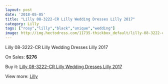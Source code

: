 ```yaml
---
layout: post
date: '2018-05-05'
title: "Lilly 08-3222-CR Lilly Wedding Dresses Lilly 2017"
category: Lilly
tags: ["rosy","lilly","black","unique","wedding"]
image: http://img.hectodress.com/11735-thickbox_default/lilly-08-3222-cr-lilly-wedding-dresses-lilly-2013.jpg
---
```

Lilly 08-3222-CR Lilly Wedding Dresses Lilly 2017

On Sales: **$276**
<a href="https://www.hectodress.com/lilly/5774-lilly-08-3222-cr-lilly-wedding-dresses-lilly-2013.html"><amp-img layout="responsive" width="600" height="600" src="//img.hectodress.com/11735-thickbox_default/lilly-08-3222-cr-lilly-wedding-dresses-lilly-2013.jpg" alt="Lilly 08-3222-CR Lilly Wedding Dresses Lilly 2017 0" /></a>
<a href="https://www.hectodress.com/lilly/5774-lilly-08-3222-cr-lilly-wedding-dresses-lilly-2013.html"><amp-img layout="responsive" width="600" height="600" src="//img.hectodress.com/11736-thickbox_default/lilly-08-3222-cr-lilly-wedding-dresses-lilly-2013.jpg" alt="Lilly 08-3222-CR Lilly Wedding Dresses Lilly 2017 1" /></a>

Buy it: [Lilly 08-3222-CR Lilly Wedding Dresses Lilly 2017](https://www.hectodress.com/lilly/5774-lilly-08-3222-cr-lilly-wedding-dresses-lilly-2013.html "Lilly 08-3222-CR Lilly Wedding Dresses Lilly 2017")

View more: [Lilly](https://www.hectodress.com/99-lilly "Lilly")
